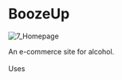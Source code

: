 # BoozeUp

![7_Homepage](https://user-images.githubusercontent.com/16698267/223183989-b019e276-e7f2-497f-88a9-1abe8a5ff426.jpg)

An e-commerce site for alcohol.
<br/><br/>
Uses
